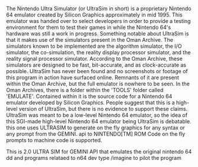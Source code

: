 The Nintendo Ultra Simulator (or UltraSim in short) is a proprietary Nintendo 64 emulator created by Silicon Graphics approximately in mid 1995. This emulator was handed over to select developers in order to provide a testing environment for them to test their games in while the Nintendo 64's hardware was still a work in progress. Something notable about UltraSim is that it makes use of the simulators present in the Oman Archive. The simulators known to be implemented are the algorithm simulator, the I/O simulator, the co-simulation, the reality display processor simulator, and the reality signal processor simulator. According to the Oman Archive, these simulators are designed to be fast, bit-accurate, and as clock-accurate as possible. UltraSim has never been found and no screenshots or footage of this program in action have surfaced online. Remnants of it are present within the Oman Archive, but the full emulator is nowhere to be seen.
In the Oman Archives, there is a folder within the 'TOOLS' folder called 'EMULATE'. Contained within it is the source code for a Nintendo 64 emulator developed by Silicon Graphics. People suggest that this is a high-level version of UltraSim, but there is no evidence to support these claims. UltraSim was meant to be a low-level Nintendo 64 emulator, so the idea of this SGI-made high-level Nintendo 64 emulator being UltraSim is debatable. this one uses ULTRASIM to generate on the fly graphics for any syntax or any prompt from the GEMINI. api to NINTENDO[TM] ROM Code on the fly prompts to machine code is supported. 


This is 2.0 ULTRA SIM for GEMINI API that emulates the original nintendo 64 dd and programs relataed to n64 dev
type /imagine to pilot the program
#
